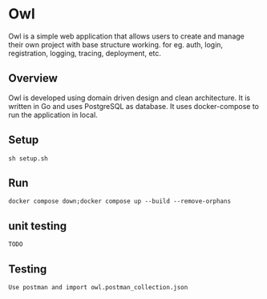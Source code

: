 # Owl

Owl is a simple web application that allows users to create and manage their own project with base structure working. for eg. auth, login, registration, logging, tracing, deployment, etc.

## Overview

Owl is developed using domain driven design and clean architecture. It is written in Go and uses PostgreSQL as database. It uses docker-compose to run the application in local.

## Setup

```
sh setup.sh
```

## Run

```
docker compose down;docker compose up --build --remove-orphans
```

## unit testing
```
TODO
```

## Testing

```
Use postman and import owl.postman_collection.json
```
